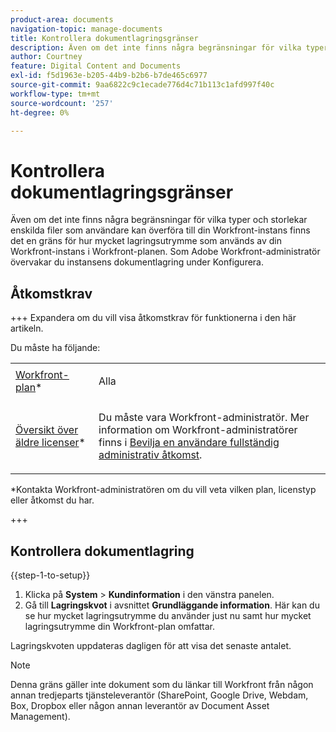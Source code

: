 ```yaml
---
product-area: documents
navigation-topic: manage-documents
title: Kontrollera dokumentlagringsgränser
description: Även om det inte finns några begränsningar för vilka typer och storlekar enskilda filer som användare kan överföra till din Workfront-instans finns det en gräns för hur mycket lagringsutrymme som används av din Workfront-instans i Workfront-planen. Som Adobe Workfront-administratör övervakar du instansens dokumentlagring under Konfigurera.
author: Courtney
feature: Digital Content and Documents
exl-id: f5d1963e-b205-44b9-b2b6-b7de465c6977
source-git-commit: 9aa6822c9c1ecade776d4c71b113c1afd997f40c
workflow-type: tm+mt
source-wordcount: '257'
ht-degree: 0%

---
```


# Kontrollera dokumentlagringsgränser

Även om det inte finns några begränsningar för vilka typer och storlekar enskilda filer som användare kan överföra till din Workfront-instans finns det en gräns för hur mycket lagringsutrymme som används av din Workfront-instans i Workfront-planen. Som Adobe Workfront-administratör övervakar du instansens dokumentlagring under Konfigurera.

## Åtkomstkrav

+++ Expandera om du vill visa åtkomstkrav för funktionerna i den här artikeln.

Du måste ha följande:

<table style="table-layout:auto"> 
 <col> 
 <col> 
 <tbody> 
  <tr data-mc-conditions=""> 
   <td role="rowheader"><a href="https://www.workfront.com/plans" target="_blank">Workfront-plan</a>*</td> 
   <td> <p>Alla</p> </td> 
  </tr> 
  <tr> 
   <td role="rowheader"><a href="../../administration-and-setup/add-users/access-levels-and-object-permissions/wf-licenses.md" class="MCXref xref">Översikt över äldre licenser</a>*</td> 
   <td> <p>Du måste vara Workfront-administratör. Mer information om Workfront-administratörer finns i <a href="../../administration-and-setup/add-users/configure-and-grant-access/grant-a-user-full-administrative-access.md" class="MCXref xref">Bevilja en användare fullständig administrativ åtkomst</a>.</p> </td> 
  </tr> 
 </tbody> 
</table>

&#42;Kontakta Workfront-administratören om du vill veta vilken plan, licenstyp eller åtkomst du har.

+++

## Kontrollera dokumentlagring

{{step-1-to-setup}}

1. Klicka på **System** > **Kundinformation** i den vänstra panelen.
1. Gå till **Lagringskvot** i avsnittet **Grundläggande information**. Här kan du se hur mycket lagringsutrymme du använder just nu samt hur mycket lagringsutrymme din Workfront-plan omfattar.

Lagringskvoten uppdateras dagligen för att visa det senaste antalet.

>[!NOTE]
>
>Denna gräns gäller inte dokument som du länkar till Workfront från någon annan tredjeparts tjänsteleverantör (SharePoint, Google Drive, Webdam, Box, Dropbox eller någon annan leverantör av Document Asset Management).
